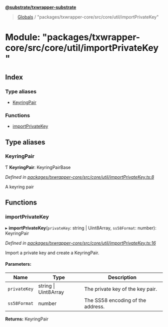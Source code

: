 **[@substrate/txwrapper-substrate](../README.md)**

> [Globals](../globals.md) / "packages/txwrapper-core/src/core/util/importPrivateKey"

# Module: "packages/txwrapper-core/src/core/util/importPrivateKey"

## Index

### Type aliases

* [KeyringPair](_packages_txwrapper_core_src_core_util_importprivatekey_.md#keyringpair)

### Functions

* [importPrivateKey](_packages_txwrapper_core_src_core_util_importprivatekey_.md#importprivatekey)

## Type aliases

### KeyringPair

Ƭ  **KeyringPair**: KeyringPairBase

*Defined in [packages/txwrapper-core/src/core/util/importPrivateKey.ts:8](https://github.com/paritytech/txwrapper-core/blob/a5bee61/packages/txwrapper-core/src/core/util/importPrivateKey.ts#L8)*

A keyring pair

## Functions

### importPrivateKey

▸ **importPrivateKey**(`privateKey`: string \| Uint8Array, `ss58Format`: number): KeyringPair

*Defined in [packages/txwrapper-core/src/core/util/importPrivateKey.ts:16](https://github.com/paritytech/txwrapper-core/blob/a5bee61/packages/txwrapper-core/src/core/util/importPrivateKey.ts#L16)*

Import a private key and create a KeyringPair.

#### Parameters:

Name | Type | Description |
------ | ------ | ------ |
`privateKey` | string \| Uint8Array | The private key of the key pair. |
`ss58Format` | number | The SS58 encoding of the address.  |

**Returns:** KeyringPair
